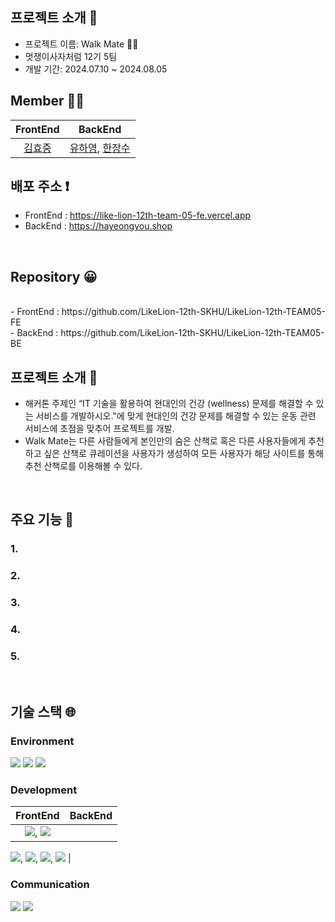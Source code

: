 ##  프로젝트 소개 🤗

- 프로젝트 이름: Walk Mate 🚶‍♀️<br>
- 멋쟁이사자처럼 12기 5팀<br>
- 개발 기간: 2024.07.10 ~ 2024.08.05<br>

## Member 🚵‍♀️

|                                              FrontEnd                                 |                                BackEnd                                 |
|:-----------------------------------------------------------------------:|:------------------------------------------------------------------------------------:|
|   [김효중](https://github.com/khj0426) | [유하영](https://github.com/ttttkii913), [한장수](https://github.com/AWESOMEGUY5) |


## 배포 주소 ❗

- FrontEnd : https://like-lion-12th-team-05-fe.vercel.app <br>
- BackEnd : https://hayeongyou.shop

<br>

## Repository 😀

<br>
- FrontEnd : https://github.com/LikeLion-12th-SKHU/LikeLion-12th-TEAM05-FE <br>
- BackEnd : https://github.com/LikeLion-12th-SKHU/LikeLion-12th-TEAM05-BE

<br>

## 프로젝트 소개 🐾

- 해커톤 주제인 “IT 기술을 활용하여 현대인의 건강 (wellness) 문제를 해결할 수 있는 서비스를 개발하시오."에 맞게 현대인의 건강 문제를 해결할 수 있는 운동 관련 서비스에 초점을 맞추어 프로젝트를 개발.<br>
- Walk Mate는 다른 사람들에게 본인만의 숨은 산책로 혹은 다른 사용자들에게 추천하고 싶은 산책로 큐레이션을 사용자가 생성하여 모든 사용자가 해당 사이트를 통해 추천 산책로를 이용해볼 수 있다.

<br>

## 주요 기능 🙌
### 1. 


### 2. 


### 3. 


### 4. 


### 5. 

<br>

## 기술 스택 🌐
### Environment
<img src="https://img.shields.io/badge/intellij idea-000000?style=for-the-badge&logo=intellij idea&logoColor=white">
<img src="https://img.shields.io/badge/github-181717?style=for-the-badge&logo=github&logoColor=white">
<img src="https://img.shields.io/badge/git-F05032?style=for-the-badge&logo=git&logoColor=white">

### Development
|                                              FrontEnd                                 |                                BackEnd                                 |
|:-----------------------------------------------------------------------:|:------------------------------------------------------------------------------------:|
|<img src="https://img.shields.io/badge/vue.js-4FC08D?style=for-the-badge&logo=vue.js&logoColor=white"/>, <img src="https://img.shields.io/badge/Vercel-000000?style=flat-square&logo=Vercel&logoColor=white"/> |
<img src="https://img.shields.io/badge/aws-FF9900?style=for-the-badge&logo=amazoncloudwatch&logoColor=white">, <img src="https://img.shields.io/badge/spring boot-6DB33F?style=for-the-badge&logo=spring boot&logoColor=white">, 
<img src="https://img.shields.io/badge/java-007396?style=for-the-badge&logo=java&logoColor=white">, <img src="https://img.shields.io/badge/mysql-4479A1?style=for-the-badge&logo=mysql&logoColor=white"> |


### Communication
<img src="https://img.shields.io/badge/discord-5865F2?style=for-the-badge&logo=discord&logoColor=white"> 
<img src="https://img.shields.io/badge/notion-000000?style=for-the-badge&logo=notion&logoColor=white">

